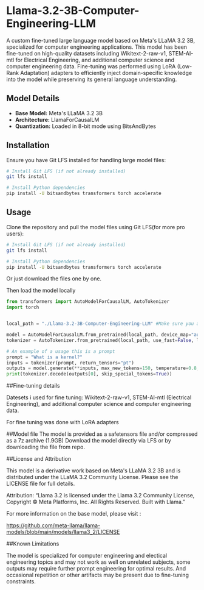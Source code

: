 # Llama-3.2-3B-Computer-Engineering-LLM
A custom fine-tuned large language model based on Meta's LLaMA 3.2 3B, specialized for computer engineering applications. This model has been fine-tuned on high-quality datasets including Wikitext-2-raw-v1, STEM-AI-mtl for Electrical Engineering, and additional computer science and computer engineering data. Fine-tuning was performed using LoRA (Low-Rank Adaptation) adapters to efficiently inject domain-specific knowledge into the model while preserving its general language understanding.

## Model Details

- **Base Model:** Meta's LLaMA 3.2 3B
- **Architecture:** LlamaForCausalLM
- **Quantization:** Loaded in 8-bit mode using BitsAndBytes

## Installation

Ensure you have Git LFS installed for handling large model files:

```bash
# Install Git LFS (if not already installed)
git lfs install

# Install Python dependencies
pip install -U bitsandbytes transformers torch accelerate
```

## Usage

Clone the repository and pull the model files using Git LFS(for more pro users):

```bash
# Install Git LFS (if not already installed)
git lfs install

# Install Python dependencies
pip install -U bitsandbytes transformers torch accelerate
```
Or just download the files one by one.


Then load the model locally 

```python
from transformers import AutoModelForCausalLM, AutoTokenizer
import torch


local_path = "./Llama-3.2-3B-Computer-Engineering-LLM" #Make sure you are in the same directory as the downloaded model and config files else will give error

model = AutoModelForCausalLM.from_pretrained(local_path, device_map="auto", torch_dtype=torch.float16, local_files_only=True)
tokenizer = AutoTokenizer.from_pretrained(local_path, use_fast=False, local_files_only=True)

# An example of a usage this is a prompt
prompt = "What is a kernel?"
inputs = tokenizer(prompt, return_tensors="pt")
outputs = model.generate(**inputs, max_new_tokens=150, temperature=0.8, top_k=50, top_p=0.92)
print(tokenizer.decode(outputs[0], skip_special_tokens=True))
```

##Fine-tuning details

Datesets i used for fine tuning: Wikitext-2-raw-v1, STEM-AI-mtl (Electrical Engineering), and additional computer science and computer engineering data.

For fine tuning was done with LoRA adapters

##Model file 
The model is provided as a safetensors file and/or compressed as a 7z archive (1.9GB)
Download the model directly via LFS or by downloading the file from repo.


##License and Attribution

This model is a derivative work based on Meta's LLaMA 3.2 3B and is distributed under the LLaMA 3.2 Community License. Please see the LICENSE file for full details.

Attribution:
“Llama 3.2 is licensed under the Llama 3.2 Community License, Copyright © Meta Platforms, Inc. All Rights Reserved. Built with Llama.”

For more information on the base model, please visit :

https://github.com/meta-llama/llama-models/blob/main/models/llama3_2/LICENSE

##Known Limitations

The model is specialized for computer engineering and electical engineering topics and may not work as well on unrelated subjects, some outputs may require further prompt engineering for optimal results.
And occasional repetition or other artifacts may be present due to fine-tuning constraints.




